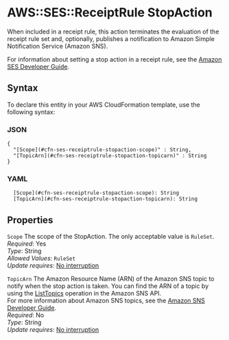 # AWS::SES::ReceiptRule StopAction<a name="aws-properties-ses-receiptrule-stopaction"></a>

When included in a receipt rule, this action terminates the evaluation of the receipt rule set and, optionally, publishes a notification to Amazon Simple Notification Service \(Amazon SNS\)\.

For information about setting a stop action in a receipt rule, see the [Amazon SES Developer Guide](https://docs.aws.amazon.com/ses/latest/DeveloperGuide/receiving-email-action-stop.html)\.

## Syntax<a name="aws-properties-ses-receiptrule-stopaction-syntax"></a>

To declare this entity in your AWS CloudFormation template, use the following syntax:

### JSON<a name="aws-properties-ses-receiptrule-stopaction-syntax.json"></a>

```
{
  "[Scope](#cfn-ses-receiptrule-stopaction-scope)" : String,
  "[TopicArn](#cfn-ses-receiptrule-stopaction-topicarn)" : String
}
```

### YAML<a name="aws-properties-ses-receiptrule-stopaction-syntax.yaml"></a>

```
  [Scope](#cfn-ses-receiptrule-stopaction-scope): String
  [TopicArn](#cfn-ses-receiptrule-stopaction-topicarn): String
```

## Properties<a name="aws-properties-ses-receiptrule-stopaction-properties"></a>

`Scope`  <a name="cfn-ses-receiptrule-stopaction-scope"></a>
The scope of the StopAction\. The only acceptable value is `RuleSet`\.  
*Required*: Yes  
*Type*: String  
*Allowed Values*: `RuleSet`  
*Update requires*: [No interruption](https://docs.aws.amazon.com/AWSCloudFormation/latest/UserGuide/using-cfn-updating-stacks-update-behaviors.html#update-no-interrupt)

`TopicArn`  <a name="cfn-ses-receiptrule-stopaction-topicarn"></a>
The Amazon Resource Name \(ARN\) of the Amazon SNS topic to notify when the stop action is taken\. You can find the ARN of a topic by using the [ListTopics](https://docs.aws.amazon.com/sns/latest/api/API_ListTopics.html) operation in the Amazon SNS API\.  
For more information about Amazon SNS topics, see the [Amazon SNS Developer Guide](https://docs.aws.amazon.com/sns/latest/dg/CreateTopic.html)\.  
*Required*: No  
*Type*: String  
*Update requires*: [No interruption](https://docs.aws.amazon.com/AWSCloudFormation/latest/UserGuide/using-cfn-updating-stacks-update-behaviors.html#update-no-interrupt)